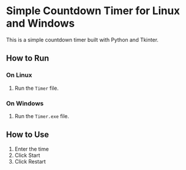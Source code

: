 # Simple Countdown Timer for Linux and Windows

This is a simple countdown timer built with Python and Tkinter.

## How to Run

### On Linux
1. Run the `Timer` file.

### On Windows
1. Run the `Timer.exe` file.

## How to Use
1. Enter the time
2. Click Start
3. Click Restart
